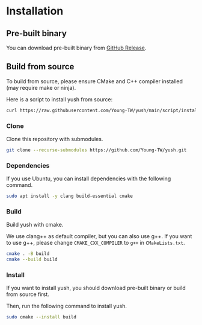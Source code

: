 # Installation

## Pre-built binary

You can download pre-built binary from [GitHub Release](https://github.com/Young-TW/yush/releases).

## Build from source

To build from source, please ensure CMake and C++ compiler installed (may require make or ninja).

Here is a script to install yush from source:

```sh
curl https://raw.githubusercontent.com/Young-TW/yush/main/script/install.sh | bash
```

### Clone

Clone this repository with submodules.

```sh
git clone --recurse-submodules https://github.com/Young-TW/yush.git
```

### Dependencies

If you use Ubuntu, you can install dependencies with the following command.

```sh
sudo apt install -y clang build-essential cmake
```

### Build

Build yush with cmake.

We use clang++ as default compiler, but you can also use g++.
If you want to use g++, please change `CMAKE_CXX_COMPILER` to `g++` in `CMakeLists.txt`.

```sh
cmake . -B build
cmake --build build
```

### Install

If you want to install yush, you should download pre-built binary or build from source first.

Then, run the following command to install yush.

```sh
sudo cmake --install build
```
